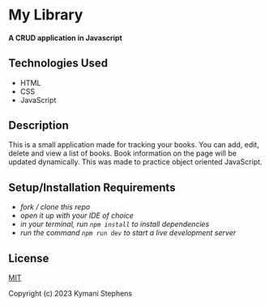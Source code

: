# My Library

#### A CRUD application in Javascript

## Technologies Used

* HTML
* CSS
* JavaScript

## Description

This is a small application made for tracking your books. You can add, edit, delete and view a list of books.
Book information on the page will be updated dynamically. This was made to practice object oriented JavaScript.

## Setup/Installation Requirements
 
* _fork / clone this repo_
* _open it up with your IDE of choice_
* _in your terminal, run `npm install` to install dependencies_
* _run the command `npm run dev` to start a live development server_


## License

[MIT](https://opensource.org/license/mit/)

Copyright (c) 2023 Kymani Stephens